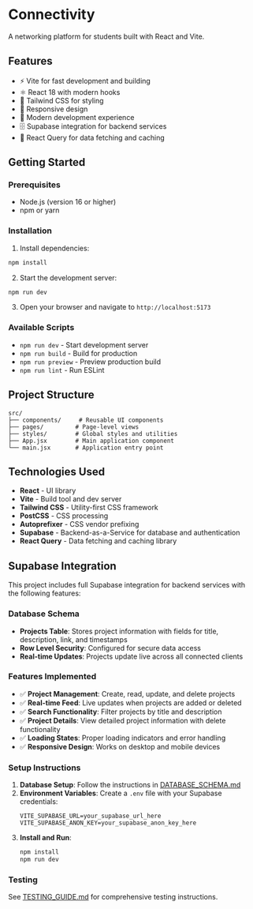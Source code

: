 # Connectivity

A networking platform for students built with React and Vite.

## Features

- ⚡ Vite for fast development and building
- ⚛️ React 18 with modern hooks
- 🎨 Tailwind CSS for styling
- 📱 Responsive design
- 🚀 Modern development experience
- 🗄️ Supabase integration for backend services
- 🔄 React Query for data fetching and caching

## Getting Started

### Prerequisites

- Node.js (version 16 or higher)
- npm or yarn

### Installation

1. Install dependencies:
```bash
npm install
```

2. Start the development server:
```bash
npm run dev
```

3. Open your browser and navigate to `http://localhost:5173`

### Available Scripts

- `npm run dev` - Start development server
- `npm run build` - Build for production
- `npm run preview` - Preview production build
- `npm run lint` - Run ESLint

## Project Structure

```
src/
├── components/     # Reusable UI components
├── pages/         # Page-level views
├── styles/        # Global styles and utilities
├── App.jsx        # Main application component
└── main.jsx       # Application entry point
```

## Technologies Used

- **React** - UI library
- **Vite** - Build tool and dev server
- **Tailwind CSS** - Utility-first CSS framework
- **PostCSS** - CSS processing
- **Autoprefixer** - CSS vendor prefixing
- **Supabase** - Backend-as-a-Service for database and authentication
- **React Query** - Data fetching and caching library

## Supabase Integration

This project includes full Supabase integration for backend services with the following features:

### Database Schema
- **Projects Table**: Stores project information with fields for title, description, link, and timestamps
- **Row Level Security**: Configured for secure data access
- **Real-time Updates**: Projects update live across all connected clients

### Features Implemented
- ✅ **Project Management**: Create, read, update, and delete projects
- ✅ **Real-time Feed**: Live updates when projects are added or deleted
- ✅ **Search Functionality**: Filter projects by title and description
- ✅ **Project Details**: View detailed project information with delete functionality
- ✅ **Loading States**: Proper loading indicators and error handling
- ✅ **Responsive Design**: Works on desktop and mobile devices

### Setup Instructions

1. **Database Setup**: Follow the instructions in [DATABASE_SCHEMA.md](./DATABASE_SCHEMA.md)
2. **Environment Variables**: Create a `.env` file with your Supabase credentials:
   ```
   VITE_SUPABASE_URL=your_supabase_url_here
   VITE_SUPABASE_ANON_KEY=your_supabase_anon_key_here
   ```
3. **Install and Run**:
   ```bash
   npm install
   npm run dev
   ```

### Testing
See [TESTING_GUIDE.md](./TESTING_GUIDE.md) for comprehensive testing instructions.
